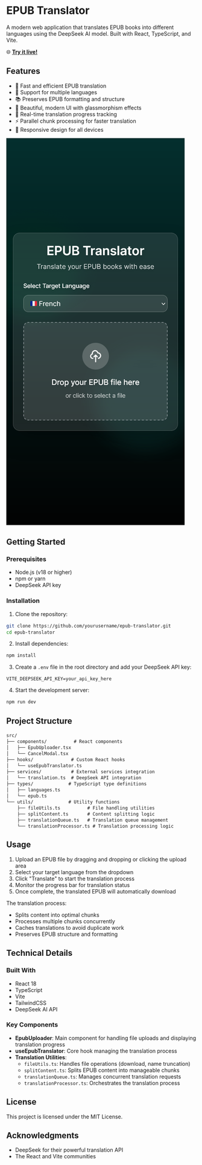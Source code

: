 # EPUB Translator

A modern web application that translates EPUB books into different languages using the DeepSeek AI model. Built with React, TypeScript, and Vite.

🌐 **[Try it live!](https://epub-translator.onrender.com/)**

## Features

- 🚀 Fast and efficient EPUB translation
- 🎯 Support for multiple languages
- 📚 Preserves EPUB formatting and structure
- 💫 Beautiful, modern UI with glassmorphism effects
- 🔄 Real-time translation progress tracking
- ⚡ Parallel chunk processing for faster translation
- 📱 Responsive design for all devices

![EPUB Translator Screenshot](screenshot.png)

## Getting Started

### Prerequisites

- Node.js (v18 or higher)
- npm or yarn
- DeepSeek API key

### Installation

1. Clone the repository:
```bash
git clone https://github.com/yourusername/epub-translator.git
cd epub-translator
```

2. Install dependencies:
```bash
npm install
```

3. Create a `.env` file in the root directory and add your DeepSeek API key:
```env
VITE_DEEPSEEK_API_KEY=your_api_key_here
```

4. Start the development server:
```bash
npm run dev
```

## Project Structure

```
src/
├── components/          # React components
│   ├── EpubUploader.tsx
│   └── CancelModal.tsx
├── hooks/              # Custom React hooks
│   └── useEpubTranslator.ts
├── services/           # External services integration
│   └── translation.ts  # DeepSeek API integration
├── types/             # TypeScript type definitions
│   ├── languages.ts
│   └── epub.ts
└── utils/             # Utility functions
    ├── fileUtils.ts          # File handling utilities
    ├── splitContent.ts       # Content splitting logic
    ├── translationQueue.ts   # Translation queue management
    └── translationProcessor.ts # Translation processing logic
```

## Usage

1. Upload an EPUB file by dragging and dropping or clicking the upload area
2. Select your target language from the dropdown
3. Click "Translate" to start the translation process
4. Monitor the progress bar for translation status
5. Once complete, the translated EPUB will automatically download

The translation process:
- Splits content into optimal chunks
- Processes multiple chunks concurrently
- Caches translations to avoid duplicate work
- Preserves EPUB structure and formatting

## Technical Details

### Built With
- React 18
- TypeScript
- Vite
- TailwindCSS
- DeepSeek AI API

### Key Components

- **EpubUploader**: Main component for handling file uploads and displaying translation progress
- **useEpubTranslator**: Core hook managing the translation process
- **Translation Utilities**:
  - `fileUtils.ts`: Handles file operations (download, name truncation)
  - `splitContent.ts`: Splits EPUB content into manageable chunks
  - `translationQueue.ts`: Manages concurrent translation requests
  - `translationProcessor.ts`: Orchestrates the translation process

## License

This project is licensed under the MIT License.

## Acknowledgments

- DeepSeek for their powerful translation API
- The React and Vite communities
